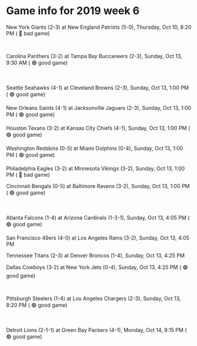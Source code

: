 # Game info for 2019 week 6

New York Giants (2-3) at New England Patriots (5-0), Thursday, Oct 10, 8:20 PM (	:red_circle: bad game)


<br/>

Carolina Panthers (3-2) at Tampa Bay Buccaneers (2-3), Sunday, Oct 13, 9:30 AM (	:green_circle: good game)


<br/>

Seattle Seahawks (4-1) at Cleveland Browns (2-3), Sunday, Oct 13, 1:00 PM (	:green_circle: good game)

New Orleans Saints (4-1) at Jacksonville Jaguars (2-3), Sunday, Oct 13, 1:00 PM (	:green_circle: good game)

Houston Texans (3-2) at Kansas City Chiefs (4-1), Sunday, Oct 13, 1:00 PM (	:green_circle: good game)

Washington Redskins (0-5) at Miami Dolphins (0-4), Sunday, Oct 13, 1:00 PM (	:green_circle: good game)

Philadelphia Eagles (3-2) at Minnesota Vikings (3-2), Sunday, Oct 13, 1:00 PM (	:red_circle: bad game)

Cincinnati Bengals (0-5) at Baltimore Ravens (3-2), Sunday, Oct 13, 1:00 PM (	:green_circle: good game)


<br/>

Atlanta Falcons (1-4) at Arizona Cardinals (1-3-1), Sunday, Oct 13, 4:05 PM (	:green_circle: good game)

San Francisco 49ers (4-0) at Los Angeles Rams (3-2), Sunday, Oct 13, 4:05 PM

Tennessee Titans (2-3) at Denver Broncos (1-4), Sunday, Oct 13, 4:25 PM

Dallas Cowboys (3-2) at New York Jets (0-4), Sunday, Oct 13, 4:25 PM (	:green_circle: good game)


<br/>

Pittsburgh Steelers (1-4) at Los Angeles Chargers (2-3), Sunday, Oct 13, 8:20 PM (	:green_circle: good game)


<br/>

Detroit Lions (2-1-1) at Green Bay Packers (4-1), Monday, Oct 14, 8:15 PM (	:green_circle: good game)

